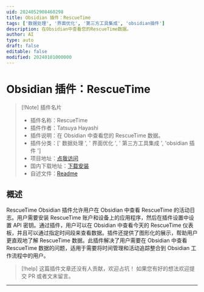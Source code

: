```yaml
---
uid: 2024052908460298
title: Obsidian 插件：RescueTime
tags: ['数据处理', '界面优化', '第三方工具集成', 'obsidian插件']
description: 在Obsidian中查看您的RescueTime数据。
author: AI
type: auto
draft: false
editable: false
modified: 20240101000000
---
```


# Obsidian 插件：RescueTime

> [!Note] 插件名片
> - 插件名称：RescueTime
> - 插件作者：Tatsuya Hayashi
> - 插件说明：在 Obsidian 中查看您的 RescueTime 数据。
> - 插件分类：[' 数据处理 ', ' 界面优化 ', ' 第三方工具集成 ', 'obsidian 插件 ']
> - 项目地址：[点我访问](https://github.com/Tatz884/RescueTime-Obsidian)
> - 国内下载地址：[下载安装](https://pkmer.cn/products/plugin/pluginMarket/?rescuetime)
> - 自述文件：[Readme](https://ghproxy.net/https://raw.githubusercontent.com/Tatz884/RescueTime-Obsidian/master/README.md)

## 概述

RescueTime Obsidian 插件允许用户在 Obsidian 中查看 RescueTime 的活动日志。用户需要安装 RescueTime 账户和设备上的应用程序，然后在插件设置中设置 API 密钥。通过插件，用户可以在 Obsidian 中查看今天的 RescueTime 仪表板，并且可以通过指定时间段来查看数据。插件还提供了图形化的展示，帮助用户更直观地了解 RescueTime 数据。此插件解决了用户需要在 Obsidian 中查看 RescueTime 数据的问题，适用于需要将时间管理和活动追踪整合到 Obsidian 工作流程中的用户。

> [!help]
> 这篇插件文章还没有人贡献，欢迎占坑！
> 如果您有好的想法欢迎提交 PR 或者文末留言。

---



